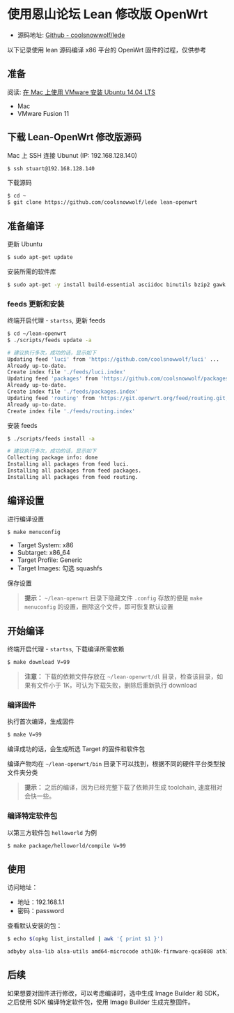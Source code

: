 # 使用恩山论坛 Lean 修改版 OpenWrt

* 源码地址: [Github - coolsnowwolf/lede](https://github.com/coolsnowwolf/lede)

以下记录使用 lean 源码编译 x86 平台的 OpenWrt 固件的过程，仅供参考

## 准备

阅读: [在 Mac 上使用 VMware 安装 Ubuntu 14.04 LTS](../../other/mac-vmware-install-ubuntu.md)

* Mac
* VMware Fusion 11

## 下载 Lean-OpenWrt 修改版源码

Mac 上 SSH 连接 Ubunut (IP: 192.168.128.140)

```bash
$ ssh stuart@192.168.128.140
```

下载源码

```bash
$ cd ~
$ git clone https://github.com/coolsnowwolf/lede lean-openwrt
```

## 准备编译

更新 Ubuntu

```bash
$ sudo apt-get update
```

安装所需的软件库

```bash
$ sudo apt-get -y install build-essential asciidoc binutils bzip2 gawk gettext git libncurses5-dev libz-dev patch unzip zlib1g-dev lib32gcc1 libc6-dev-i386 subversion flex uglifyjs git-core gcc-multilib p7zip p7zip-full msmtp libssl-dev texinfo libglib2.0-dev xmlto qemu-utils upx libelf-dev autoconf automake libtool autopoint
```

### feeds 更新和安装

终端开启代理 - `startss`, 更新 feeds

```bash
$ cd ~/lean-openwrt
$ ./scripts/feeds update -a

# 建议执行多次，成功的话，显示如下
Updating feed 'luci' from 'https://github.com/coolsnowwolf/luci' ...
Already up-to-date.
Create index file './feeds/luci.index'
Updating feed 'packages' from 'https://github.com/coolsnowwolf/packages' ...
Already up-to-date.
Create index file './feeds/packages.index'
Updating feed 'routing' from 'https://git.openwrt.org/feed/routing.git;openwrt-18.06' ...
Already up-to-date.
Create index file './feeds/routing.index'
```

安装 feeds

```bash
$ ./scripts/feeds install -a

# 建议执行多次，成功的话，显示如下
Collecting package info: done
Installing all packages from feed luci.
Installing all packages from feed packages.
Installing all packages from feed routing.
```

## 编译设置

进行编译设置

```bash
$ make menuconfig
```

* Target System: x86
* Subtarget: x86_64
* Target Profile: Generic
* Target Images: 勾选 squashfs

保存设置

> **提示：** `~/lean-openwrt` 目录下隐藏文件 `.config` 存放的便是 `make menuconfig` 的设置，删除这个文件，即可恢复默认设置

## 开始编译

终端开启代理 - `startss`, 下载编译所需依赖

```bash
$ make download V=99
```

> **注意：** 下载的依赖文件存放在 `~/lean-openwrt/dl` 目录，检查该目录，如果有文件小于 1K，可认为下载失败，删除后重新执行 download

### 编译固件

执行首次编译，生成固件

```bash
$ make V=99
```

编译成功的话，会生成所选 Target 的固件和软件包

编译产物均在 `~/lean-openwrt/bin` 目录下可以找到，根据不同的硬件平台类型按文件夹分类

> **提示：** 之后的编译，因为已经完整下载了依赖并生成 toolchain, 速度相对会快一些。

### 编译特定软件包

以第三方软件包 `helloworld` 为例

```bash
$ make package/helloworld/compile V=99
```

## 使用

访问地址：

* 地址：192.168.1.1
* 密码：password

查看默认安装的包：

```bash
$ echo $(opkg list_installed | awk '{ print $1 }')

adbyby alsa-lib alsa-utils amd64-microcode ath10k-firmware-qca9888 ath10k-firmware-qca988x ath10k-firmware-qca9984 ath9k-htc-firmware autocore automount autosamba base-files bash bc block-mount bnx2-firmware brcmfmac-firmware-43602a1-pcie busybox ca-certificates coremark coreutils coreutils-base64 coreutils-nohup ddns-scripts ddns-scripts_aliyun default-settings dnsmasq-full dropbear e2fsprogs etherwake ethtool fdisk firewall fstools fwtool hostapd-common htop intel-microcode ip-full ipset iptables iptables-mod-conntrack-extra iptables-mod-fullconenat iptables-mod-ipopt iptables-mod-ipsec iptables-mod-tproxy iw iwinfo jshn jsonfilter kernel kmod-ac97 kmod-asn1-decoder kmod-ath kmod-ath10k kmod-ath5k kmod-ath9k kmod-ath9k-common kmod-ath9k-htc kmod-bnx2 kmod-bonding kmod-button-hotplug kmod-cfg80211 kmod-crypto-acompress kmod-crypto-aead kmod-crypto-authenc kmod-crypto-cbc kmod-crypto-crc32c kmod-crypto-deflate kmod-crypto-des kmod-crypto-ecb kmod-crypto-echainiv kmod-crypto-hash kmod-crypto-hmac kmod-crypto-iv kmod-crypto-manager kmod-crypto-md5 kmod-crypto-null kmod-crypto-pcompress kmod-crypto-rng kmod-crypto-sha1 kmod-crypto-sha256 kmod-crypto-wq kmod-e1000 kmod-e1000e kmod-fs-exfat kmod-fs-ext4 kmod-fs-vfat kmod-fuse kmod-gre kmod-hid kmod-hid-generic kmod-hwmon-core kmod-i2c-algo-bit kmod-i2c-core kmod-i40e kmod-i40evf kmod-ifb kmod-igb kmod-igbvf kmod-input-core kmod-input-evdev kmod-ip6tables kmod-ipsec kmod-ipsec4 kmod-ipsec6 kmod-ipt-conntrack kmod-ipt-conntrack-extra kmod-ipt-core kmod-ipt-fullconenat kmod-ipt-ipopt kmod-ipt-ipsec kmod-ipt-ipset kmod-ipt-nat kmod-ipt-offload kmod-ipt-raw kmod-ipt-tproxy kmod-iptunnel kmod-iptunnel4 kmod-iptunnel6 kmod-ixgbe kmod-lib-crc-ccitt kmod-lib-crc16 kmod-lib-textsearch kmod-lib-zlib-deflate kmod-lib-zlib-inflate kmod-libphy kmod-mac80211 kmod-mdio kmod-mii kmod-mppe kmod-nf-conntrack kmod-nf-conntrack-netlink kmod-nf-conntrack6 kmod-nf-flow kmod-nf-ipt kmod-nf-ipt6 kmod-nf-nat kmod-nf-nathelper kmod-nf-nathelper-extra kmod-nf-reject kmod-nf-reject6 kmod-nfnetlink kmod-nls-base kmod-nls-cp437 kmod-nls-iso8859-1 kmod-nls-utf8 kmod-pcnet32 kmod-phy-realtek kmod-ppp kmod-pppoe kmod-pppox kmod-pps kmod-ptp kmod-r8169 kmod-regmap-core kmod-rt2800-lib kmod-rt2800-usb kmod-rt2x00-lib kmod-rt2x00-usb kmod-sched-cake kmod-sched-core kmod-scsi-core kmod-slhc kmod-sound-core kmod-sound-hda-codec-realtek kmod-sound-hda-codec-via kmod-sound-hda-core kmod-sound-mpu401 kmod-sound-via82xx kmod-tcp-bbr kmod-tulip kmod-tun kmod-usb-audio kmod-usb-core kmod-usb-hid kmod-usb-net kmod-usb-net-asix kmod-usb-net-asix-ax88179 kmod-usb-net-rtl8150 kmod-usb-net-rtl8152 kmod-usb-printer kmod-usb-storage kmod-usb-storage-extras kmod-vmxnet3 libblkid libblobmsg-json libc libcares libcomerr libelf libev libext2fs libf2fs libfdisk libgcc libgmp libip4tc libip6tc libipset libiwinfo libiwinfo-lua libjson-c libjson-script liblua liblucihttp liblucihttp-lua libmbedtls libminiupnpc libmnl libnatpmp libncurses libnl-tiny libopenssl libpcre libpthread libreadline librt libsensors libsmartcols libsodium libss libstdcpp libsysfs libubox libubus libubus-lua libuci libuclient libustream-openssl libuuid libxtables lm-sensors logd lua luci luci-app-accesscontrol luci-app-adbyby-plus luci-app-arpbind luci-app-autoreboot luci-app-ddns luci-app-filetransfer luci-app-firewall luci-app-flowoffload luci-app-ipsec-vpnd luci-app-nlbwmon luci-app-pptp-server luci-app-ramfree luci-app-samba luci-app-sqm luci-app-ssr-plus luci-app-upnp luci-app-usb-printer luci-app-vlmcsd luci-app-vsftpd luci-app-wifischedule luci-app-wol luci-app-xlnetacc luci-app-zerotier luci-base luci-i18n-accesscontrol-zh-cn luci-i18n-adbyby-plus-zh-cn luci-i18n-arpbind-zh-cn luci-i18n-autoreboot-zh-cn luci-i18n-base-zh-cn luci-i18n-ddns-zh-cn luci-i18n-filetransfer-zh-cn luci-i18n-firewall-zh-cn luci-i18n-flowoffload-zh-cn luci-i18n-ipsec-vpnd-zh-cn luci-i18n-nlbwmon-zh-cn luci-i18n-pptp-server-zh-cn luci-i18n-ramfree-zh-cn luci-i18n-samba-zh-cn luci-i18n-upnp-zh-cn luci-i18n-usb-printer-zh-cn luci-i18n-vlmcsd-zh-cn luci-i18n-vsftpd-zh-cn luci-i18n-wifischedule-zh-cn luci-i18n-wol-zh-cn luci-i18n-zerotier-zh-cn luci-lib-fs luci-lib-ip luci-lib-jsonc luci-lib-nixio luci-mod-admin-full luci-proto-bonding luci-proto-ppp luci-theme-bootstrap miniupnpd mkf2fs mtd netifd nlbwmon ntfs-3g openssl-util openwrt-keyring opkg p910nd partx-utils pdnsd-alt ppp ppp-mod-pppoe pptpd procd proto-bonding r8169-firmware rpcd rpcd-mod-rrdns rt2800-usb-firmware samba36-server shadowsocks-libev-config shadowsocks-libev-ss-redir shadowsocksr-libev-alt shadowsocksr-libev-server shadowsocksr-libev-ssr-local shellsync sqm-scripts strongswan strongswan-charon strongswan-ipsec strongswan-minimal strongswan-mod-aes strongswan-mod-gmp strongswan-mod-hmac strongswan-mod-kernel-netlink strongswan-mod-nonce strongswan-mod-pubkey strongswan-mod-random strongswan-mod-sha1 strongswan-mod-socket-default strongswan-mod-stroke strongswan-mod-updown strongswan-mod-x509 strongswan-mod-xauth-generic strongswan-mod-xcbc sysfsutils tc terminfo ubox ubus ubusd uci uclient-fetch uhttpd uhttpd-mod-ubus usign v2ray vlmcsd vsftpd-alt wget wifischedule wireless-regdb wpad zerotier zlib
```

## 后续

如果想要对固件进行修改，可以考虑编译时，选中生成 Image Builder 和 SDK，之后使用 SDK 编译特定软件包，使用 Image Builder 生成完整固件。

